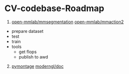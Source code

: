 # CV-codebase-Roadmap

1. [open-mmlab/mmsegmentation](https://github.com/open-mmlab/mmsegmentation) [open-mmlab/mmaction2](https://github.com/open-mmlab/mmaction2)
- prepare dataset
- test
- train
- tools
  - get flops
  - publish to awd

2. [pymontage](https://github.com/xndcn/pymontage) [moderngl/doc](https://moderngl.readthedocs.io/en/latest/)

